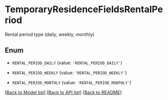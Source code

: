 # TemporaryResidenceFieldsRentalPeriod

Rental period type (daily, weekly, monthly)

## Enum

* `RENTAL_PERIOD_DAILY` (value: `'RENTAL_PERIOD_DAILY'`)

* `RENTAL_PERIOD_WEEKLY` (value: `'RENTAL_PERIOD_WEEKLY'`)

* `RENTAL_PERIOD_MONTHLY` (value: `'RENTAL_PERIOD_MONTHLY'`)

[[Back to Model list]](../README.md#documentation-for-models) [[Back to API list]](../README.md#documentation-for-api-endpoints) [[Back to README]](../README.md)



